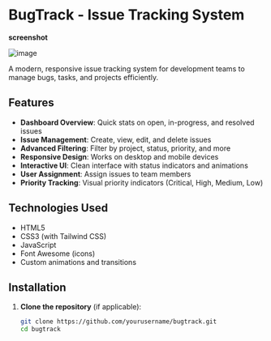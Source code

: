 # BugTrack - Issue Tracking System

**screenshot**

![image](https://github.com/user-attachments/assets/24e43abd-acc0-4461-99b6-30f66cb422b9)


A modern, responsive issue tracking system for development teams to manage bugs, tasks, and projects efficiently.

## Features

- **Dashboard Overview**: Quick stats on open, in-progress, and resolved issues
- **Issue Management**: Create, view, edit, and delete issues
- **Advanced Filtering**: Filter by project, status, priority, and more
- **Responsive Design**: Works on desktop and mobile devices
- **Interactive UI**: Clean interface with status indicators and animations
- **User Assignment**: Assign issues to team members
- **Priority Tracking**: Visual priority indicators (Critical, High, Medium, Low)

## Technologies Used

- HTML5
- CSS3 (with Tailwind CSS)
- JavaScript
- Font Awesome (icons)
- Custom animations and transitions

## Installation

1. **Clone the repository** (if applicable):
   ```bash
   git clone https://github.com/yourusername/bugtrack.git
   cd bugtrack
